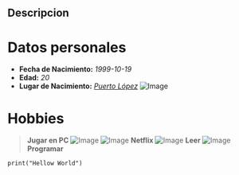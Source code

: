 ## Descripcion 
# Datos personales 
- **Fecha de Nacimiento:** _1999-10-19_
- **Edad:** _20_
- **Lugar de Nacimiento:** [_Puerto López_](https://es.wikipedia.org/wiki/Puerto_L%C3%B3pez_(Colombia))
![Image](https://1.bp.blogspot.com/-L6jpq9pzW68/XY01FbbChiI/AAAAAAAAfG4/pPsQTy0Vq2U-Lv1M1Z0ePbGQBg09ABvgACLcBGAsYHQ/s1600/70515352_2530641753694754_3611087461708464128_o.jpg)
# Hobbies
>**Jugar en PC**
>![Image](https://s.aolcdn.com/hss/storage/midas/e7998a2022772944bf34580700e3586e/203932724/leaguewallpaper.jpg)
>![Image](https://images4.alphacoders.com/103/1033542.jpg)
>**Netflix**
>![Image](https://wallpapercave.com/wp/wp1917119.jpg)
>**Leer**
>![Image](https://images-na.ssl-images-amazon.com/images/I/91Y0gU-b1UL.jpg)
>**Programar**
```
print("Hellow World")

```
